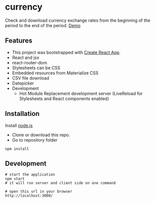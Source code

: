 # currency
Check and download currency exchange rates from the beginning of the period to the end of the period.
[Demo](https://rokasandreikenas.github.io/currency/)

## Features

* This project was bootstrapped with [Create React App](https://github.com/facebook/create-react-app).
* React and jsx
* react-router-dom
* Stylesheets can be CSS
* Embedded resources from Materialize CSS
* CSV file download
* Datepicker
* Development
  * Hot Module Replacement development server (LiveReload for Stylesheets and React components enabled)
  
 ## Installation

Install [node.js](https://nodejs.org)

* Clone or download this repo.
* Go to repository folder 
``` text
npm install
```

## Development

``` text
# start the application
npm start
# it will run server and client side on one command

# open this url in your browser
http://localhost:3000/
```
